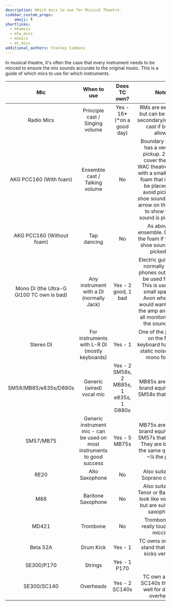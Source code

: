 ```yaml
---
description: Which mics to use for Musical Theatre.
sidebar_custom_props:
    emoji: 🎙️
shortlinks:
  - mtwmics
  - mtw_mics
  - mtmics
  - mt_mics
additional_authors: Stanley Simmons
---
```


In musical theatre, it's often the case that every instrument needs to be micced to ensure the mix sounds accurate to the original music.
This is a guide of which mics to use for which instruments.

|                    Mic                    |                                When to use                               |               Does TC own?               |                                                                                                                    Notes                                                                                                                    |   |
|:-----------------------------------------:|:------------------------------------------------------------------------:|:----------------------------------------:|:-------------------------------------------------------------------------------------------------------------------------------------------------------------------------------------------------------------------------------------------:|---|
| Radio Mics                                | Principle cast / Singing volume                                          | Yes - 16* (*on a good day)               | RMs are expensive but can be used on secondary/ensemble cast if budget allows.                                                                                                                                                              |   |
| AKG PCC160 (With foam)                    | Ensemble cast / Talking volume                                           | No                                       | Boundary mic that has a very high pickup. 2-3 can cover the entire WAC theatre.  Comes with a small piece of foam that it should be placed on to avoid picking up shoe sounds. Has an arrow on the bottom to show where sound is picked up. |   |
| AKG PCC160 (Without foam)                 | Tap dancing                                                              | No                                       | As above for ensemble. Don’t use the foam if you want shoe sounds to be picked up.                                                                                                                                                          |   |
| Mono DI (the Ultra-G GI100 TC own is bad) | Any instrument with a DI (normally Jack)                                 | Yes - 2 good, 1 bad                      | Electric guitar amps normally have a phones out that can be used for a DI. This is useful in a small space like Avon where you would want to mute the amp and control all monitoring from the sound desk.                                   |   |
| Stereo DI                                 | For instruments with L-R DI (mostly keyboards)                           | Yes - 1                                  | One of the jack outs on the MTW keyboard has a lot of static noise so use mono for this.                                                                                                                                                    |   |
| SM58/MB85/e835s/D880s                     | Generic (wired) vocal mic                                                | Yes - 2 SM58s, 2 MB85s, 1 e835s, 1 D880s | MB85s are the off-brand equivalent of SM58s that TC own.                                                                                                                                                                                    |   |
| SM57/MB75                                 | Generic instrument mic - can be used on most instruments to good success | Yes - 5 MB75s                            | MB75s are the off-brand equivalent of SM57s that TC own. They are basically the same quality for ~¼ the price.                                                                                                                              |   |
| RE20                                      | Alto Saxophone                                                           | No                                       | Also suitable for Soprano or Tenor                                                                                                                                                                                                          |   |
| M88                                       | Baritone Saxophone                                                       | No                                       | Also suitable for Tenor or Bass. M88s look like vocal mics but are suitable for saxophones                                                                                                                                                  |   |
| MD421                                     | Trombone                                                                 | No                                       | Trombones are really loud before miccing.                                                                                                                                                                                                   |   |
| Beta 52A                                  | Drum Kick                                                                | Yes - 1                                  | TC owns one with a stand that fits into kicks very well.                                                                                                                                                                                    |   |
| SE300/P170                                | Strings                                                                  | Yes - 1 P170                             |                                                                                                                                                                                                                                             |   |
| SE300/SC140                               | Overheads                                                                | Yes - 2 SC140s                           | TC own a pair of SC140s that work well for drum kit overheads.                                                                                                                                                                              |   |
